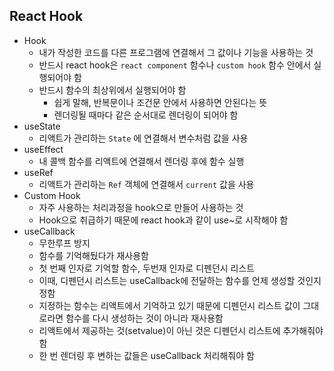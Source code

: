 ## React Hook

+ Hook
  + 내가 작성한 코드를 다른 프로그램에 연결해서 그 값이나 기능을 사용하는 것
  + 반드시 react hook은 `react component` 함수나 `custom hook` 함수 안에서 실행되어야 함
  + 반드시 함수의 최상위에서 실행되어야 함
    + 쉽게 말해, 반복문이나 조건문 안에서 사용하면 안된다는 뜻
    + 렌더링될 때마다 같은 순서대로 렌더링이 되어야 함
+ useState
  + 리액트가 관리하는 `State` 에 연결해서 변수처럼 값을 사용
+ useEffect
  + 내 콜백 함수를 리액트에 연결해서 렌더링 후에 함수 실행
+ useRef
  + 리액트가 관리하는 `Ref` 객체에 연결해서 `current` 값을 사용
+ Custom Hook
  + 자주 사용하는 처리과정을 hook으로 만들어 사용하는 것
  + Hook으로 취급하기 때문에 react hook과 같이 use~로 시작해야 함
+ useCallback
  + 무한루프 방지
  + 함수를 기억해뒀다가 재사용함
  + 첫 번째 인자로 기억할 함수, 두번재 인자로 디펜던시 리스트
  + 이때, 디펜던시 리스트는 useCallback에 전달하는 함수를 언제 생성할 것인지 정함
  + 지정하는 함수는 리액트에서 기억하고 있기 때문에 디펜던시 리스트 값이 그대로라면 함수를 다시 생성하는 것이 아니라 재사용함
  + 리액트에서 제공하는 것(setvalue)이 아닌 것은 디펜던시 리스트에 추가해줘야 함
  + 한 번 렌더링 후 변하는 값들은 useCallback 처리해줘야 함